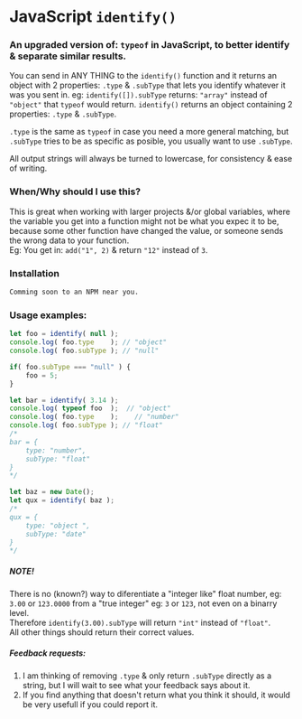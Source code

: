 # JavaScript `identify()`

### An upgraded version of: `typeof` in JavaScript, to better identify & separate similar results.

You can send in ANY THING to the `identify()` function and it returns an object with 2 properties: `.type` & `.subType` that lets you identify whatever it was you sent in.
eg: `identify([]).subType` returns: `"array"` instead of `"object"` that `typeof` would return. 
`identify()` returns an object containing 2 properties: `.type` & `.subType`.

`.type` is the same as `typeof` in case you need a more general matching, but `.subType` tries to be as specific as posible, you usually want to use `.subType`.

All output strings will always be turned to lowercase, for consistency & ease of writing.

### When/Why should I use this?
This is great when working with larger projects &/or global variables, where the variable you get into a function might not be what you expec it to be, because some other function have changed the value, or someone sends the wrong data to your function.<br/>
Eg: You get in: `add("1", 2)` & return `"12"` instead of `3`.

### Installation
``` sh
Comming soon to an NPM near you.
```

### Usage examples:
```javascript
let foo = identify( null );
console.log( foo.type    ); // "object"
console.log( foo.subType ); // "null"

if( foo.subType === "null" ) {
    foo = 5;
}

let bar = identify( 3.14 );
console.log( typeof foo  );  // "object"
console.log( foo.type    );    // "number"
console.log( foo.subType ); // "float"
/*
bar = {
    type: "number",
    subType: "float"
}
*/

let baz = new Date();
let qux = identify( baz );
/*
qux = {
    type: "object ",
    subType: "date"
}
*/
```

##### NOTE!
There is no (known?) way to diferentiate a "integer like" float number, eg: `3.00` or `123.0000` from a "true integer" eg: `3` or `123`, not even on a binarry level.<br/>
Therefore `identify(3.00).subType` will return `"int"` instead of `"float"`.<br/>
All other things should return their correct values.

##### Feedback requests:
1. I am thinking of removing `.type` & only return `.subType` directly as a string, but I will wait to see what your feedback says about it.
2. If you find anything that doesn't return what you think it should, it would be very usefull if you could report it.
